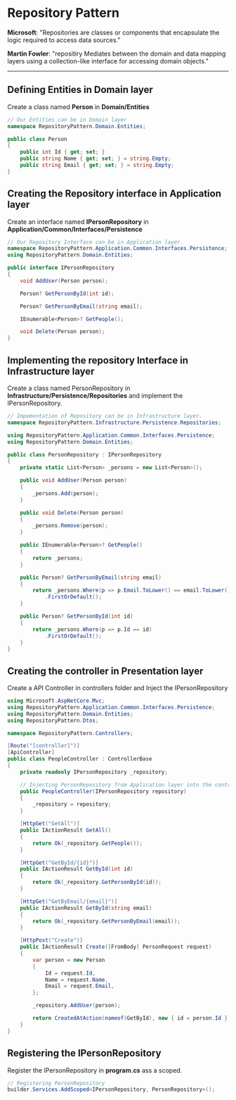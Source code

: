 # Repository Pattern
**Microsoft**: "Repositories are classes or components that encapsulate the logic required to access data sources."

**Martin Fowler**: "repositiry Mediates between the domain and data mapping layers using a collection-like interface for accessing domain objects." 

---
## Defining Entities in Domain layer
Create a class named **Person** in **Domain/Entities**
```C#
// Our Entities can be in Domain layer
namespace RepositoryPattern.Domain.Entities;

public class Person
{
    public int Id { get; set; }
    public string Name { get; set; } = string.Empty;
    public string Email { get; set; } = string.Empty;
}
```
## Creating the Repository interface in Application layer
Create an interface named **IPersonRepository** in **Application/Common/Interfaces/Persistence**
```C#
// Our Repository Interface can be in Application layer.
namespace RepositoryPattern.Application.Common.Interfaces.Persistence;
using RepositoryPattern.Domain.Entities;

public interface IPersonRepository
{
    void AddUser(Person person);

    Person? GetPersonById(int id);

    Person? GetPersonByEmail(string email);

    IEnumerable<Person>? GetPeople();

    void Delete(Person person);
}
```

## Implementing the repository Interface in Infrastructure layer
Create a class named PersonRepository in **Infrastructure/Persistence/Repositories** and implement the IPersonRepository.
```C#
// Impementation of Repository can be in Infrastructure layer.
namespace RepositoryPattern.Infrastructure.Persistence.Repositories;

using RepositoryPattern.Application.Common.Interfaces.Persistence;
using RepositoryPattern.Domain.Entities;

public class PersonRepository : IPersonRepository
{
    private static List<Person> _persons = new List<Person>();

    public void AddUser(Person person)
    {
        _persons.Add(person);
    }

    public void Delete(Person person)
    {
        _persons.Remove(person);
    }

    public IEnumerable<Person>? GetPeople()
    {
        return _persons;
    }

    public Person? GetPersonByEmail(string email)
    {
        return _persons.Where(p => p.Email.ToLower() == email.ToLower())
            .FirstOrDefault();
    }

    public Person? GetPersonById(int id)
    {
        return _persons.Where(p => p.Id == id)
            .FirstOrDefault();
    }
}

```

## Creating the controller in Presentation layer
Create a API Controller in controllers folder and Inject the IPersonRepository
```C#
using Microsoft.AspNetCore.Mvc;
using RepositoryPattern.Application.Common.Interfaces.Persistence;
using RepositoryPattern.Domain.Entities;
using RepositoryPattern.Dtos;

namespace RepositoryPattern.Controllers;

[Route("[controller]")]
[ApiController]
public class PeopleController : ControllerBase
{
    private readonly IPersonRepository _repository;

    // Injecting PersonRepository from Application layer into the controller in presentation layer
    public PeopleController(IPersonRepository repository)
    {
        _repository = repository;
    }

    [HttpGet("GetAll")]
    public IActionResult GetAll()
    {
        return Ok(_repository.GetPeople());
    }

    [HttpGet("GetById/{id}")]
    public IActionResult GetById(int id)
    {
        return Ok(_repository.GetPersonById(id));
    }

    [HttpGet("GetByEmail/{email}")]
    public IActionResult GetById(string email)
    {
        return Ok(_repository.GetPersonByEmail(email));
    }

    [HttpPost("Create")]
    public IActionResult Create([FromBody] PersonRequest request)
    {
        var person = new Person
        {
            Id = request.Id,
            Name = request.Name,
            Email = request.Email,
        };

        _repository.AddUser(person);

        return CreatedAtAction(nameof(GetById), new { id = person.Id }, person);
    }
}

```

## Registering the IPersonRepository
Register the IPersonRepository in **program.cs** ass a scoped.
```C#
// Registering PersonRepository
builder.Services.AddScoped<IPersonRepository, PersonRepository>();
```